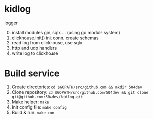 # kidlog
logger

0) install modules gin, sqlx ... (using go module system)
1) clickhouse.Init() init conn, create schemas
2) read log from clickhouse, use sqlx
3) http and udp handlers
4) write log to clickhouse

# Build service

1. Create directories:
    `cd $GOPATH/src/github.com && mkdir 504dev`
2. Clone repository:
    `cd $GOPATH/src/github.com/504dev && git clone git@github.com:504dev/kidlog.git`
3. Make helper:
    `make`
4. Init config file:
    `make config`
5. Build & run:
    `make run`